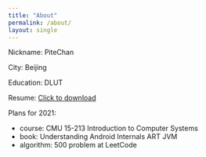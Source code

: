 ```yaml
---
title: "About"
permalink: /about/
layout: single
---
```

Nickname: PiteChan

City: Beijing

Education: DLUT

Resume: [Click to download](../assets/files/resume.pdf)

Plans for 2021: 

* course: CMU 15-213 Introduction to Computer Systems
* book: Understanding Android Internals ART JVM
* algorithm: 500 problem at LeetCode
